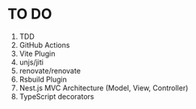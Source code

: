 # TO DO

1. TDD
2. GitHub Actions
3. Vite Plugin
4. unjs/jiti
5. renovate/renovate
6. Rsbuild Plugin
7. Nest.js MVC Architecture (Model, View, Controller)
8. TypeScript decorators
